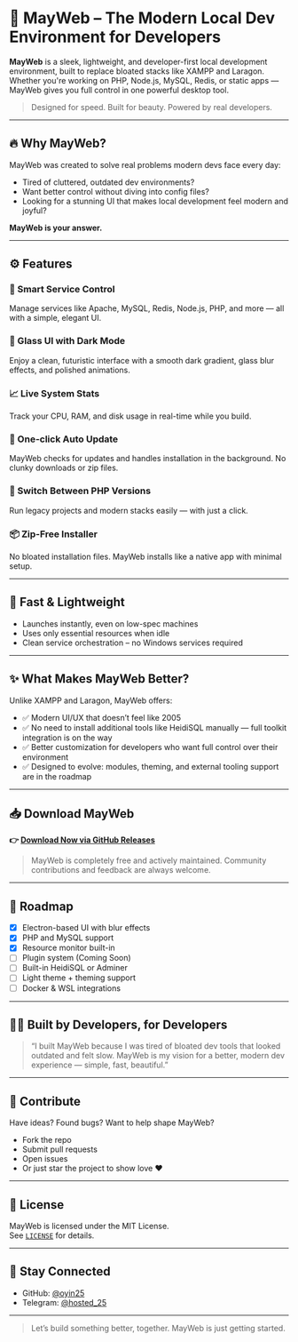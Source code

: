 # 🚀 MayWeb – The Modern Local Dev Environment for Developers

**MayWeb** is a sleek, lightweight, and developer-first local development environment, built to replace bloated stacks like XAMPP and Laragon. Whether you're working on PHP, Node.js, MySQL, Redis, or static apps — MayWeb gives you full control in one powerful desktop tool.

> Designed for speed. Built for beauty. Powered by real developers.

---

## 🔥 Why MayWeb?

MayWeb was created to solve real problems modern devs face every day:

- Tired of cluttered, outdated dev environments?  
- Want better control without diving into config files?  
- Looking for a stunning UI that makes local development feel modern and joyful?

**MayWeb is your answer.**

---

## ⚙️ Features

### 🧠 Smart Service Control  
Manage services like Apache, MySQL, Redis, Node.js, PHP, and more — all with a simple, elegant UI.

### 🌙 Glass UI with Dark Mode  
Enjoy a clean, futuristic interface with a smooth dark gradient, glass blur effects, and polished animations.

### 📈 Live System Stats  
Track your CPU, RAM, and disk usage in real-time while you build.

### 🔄 One-click Auto Update  
MayWeb checks for updates and handles installation in the background. No clunky downloads or zip files.

### 🔁 Switch Between PHP Versions  
Run legacy projects and modern stacks easily — with just a click.

### 📦 Zip-Free Installer  
No bloated installation files. MayWeb installs like a native app with minimal setup.

---

## 🚀 Fast & Lightweight

- Launches instantly, even on low-spec machines  
- Uses only essential resources when idle  
- Clean service orchestration – no Windows services required

---

## ✨ What Makes MayWeb Better?

Unlike XAMPP and Laragon, MayWeb offers:
- ✅ Modern UI/UX that doesn’t feel like 2005  
- ✅ No need to install additional tools like HeidiSQL manually — full toolkit integration is on the way  
- ✅ Better customization for developers who want full control over their environment  
- ✅ Designed to evolve: modules, theming, and external tooling support are in the roadmap

---

## 📥 Download MayWeb

**👉 [Download Now via GitHub Releases](https://github.com/oyin25/MayWeb/releases)**

> MayWeb is completely free and actively maintained. Community contributions and feedback are always welcome.

---

## 📄 Roadmap

- [x] Electron-based UI with blur effects  
- [x] PHP and MySQL support  
- [x] Resource monitor built-in  
- [ ] Plugin system (Coming Soon)  
- [ ] Built-in HeidiSQL or Adminer  
- [ ] Light theme + theming support  
- [ ] Docker & WSL integrations  

---

## 🧑‍💻 Built by Developers, for Developers

> “I built MayWeb because I was tired of bloated dev tools that looked outdated and felt slow. MayWeb is my vision for a better, modern dev experience — simple, fast, beautiful.”

---

## 🙌 Contribute

Have ideas? Found bugs? Want to help shape MayWeb?

- Fork the repo  
- Submit pull requests  
- Open issues  
- Or just star the project to show love ❤️

---

## 📌 License

MayWeb is licensed under the MIT License.  
See [`LICENSE`](./LICENSE) for details.

---

## 🔗 Stay Connected

- GitHub: [@oyin25](https://github.com/oyin25)
- Telegram: [@hosted_25](https://t.me/hosted_25)

---

> Let’s build something better, together. MayWeb is just getting started.

